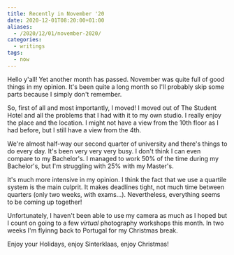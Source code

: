 ```yaml
---
title: Recently in November '20
date: 2020-12-01T08:20:00+01:00
aliases:
  - /2020/12/01/november-2020/
categories:
  - writings
tags:
  - now
---
```


Hello y'all! Yet another month has passed. November was quite full of good things in my opinion. It's been quite a long month so I'll probably skip some parts because I simply don't remember.

<!--more-->

So, first of all and most importantly, I moved! I moved out of The Student Hotel and all the problems that I had with it to my own studio. I really enjoy the place and the location. I might not have a view from the 10th floor as I had before, but I still have a view from the 4th.

We're almost half-way our second quarter of university and there's things to do every day. It's been very very very busy. I don't think I can even compare to my Bachelor's. I managed to work 50% of the time during my Bachelor's, but I'm struggling with 25% with my Master's.

It's much more intensive in my opinion. I think the fact that we use a quartile system is the main culprit. It makes deadlines tight, not much time between quarters (only two weeks, with exams...). Nevertheless, everything seems to be coming up together!

Unfortunately, I haven't been able to use my camera as much as I hoped but I count on going to a few *virtual* photography workshops this month. In two weeks I'm flyinng back to Portugal for my Christmas break.

Enjoy your Holidays, enjoy Sinterklaas, enjoy Christmas!

<!--more-->
